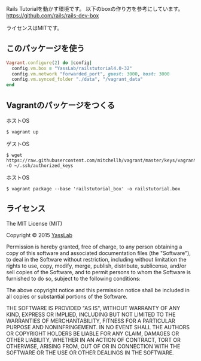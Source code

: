 Rails Tutorialを動かす環境です。
以下のboxの作り方を参考にしています。
https://github.com/rails/rails-dev-box

ライセンスはMITです。

## このパッケージを使う

```rb
Vagrant.configure(2) do |config|
  config.vm.box = "YassLab/railstutorial4.0-32"
  config.vm.network "forwarded_port", guest: 3000, host: 3000
  config.vm.synced_folder "./data", "/vagrant_data"
end
```

## Vagrantのパッケージをつくる

ホストOS

```console
$ vagrant up
```

ゲストOS

```
$ wget https://raw.githubusercontent.com/mitchellh/vagrant/master/keys/vagrant.pub -O ~/.ssh/authorized_keys
```

ホストOS

```
$ vagrant package --base 'railstutorial_box' -o railstutorial.box
```

## ライセンス

The MIT License (MIT)

Copyright &copy; 2015 [YassLab](http://yasslab.jp)

Permission is hereby granted, free of charge, to any person obtaining a copy
of this software and associated documentation files (the "Software"), to deal
in the Software without restriction, including without limitation the rights
to use, copy, modify, merge, publish, distribute, sublicense, and/or sell
copies of the Software, and to permit persons to whom the Software is
furnished to do so, subject to the following conditions:

The above copyright notice and this permission notice shall be included in all
copies or substantial portions of the Software.

THE SOFTWARE IS PROVIDED "AS IS", WITHOUT WARRANTY OF ANY KIND, EXPRESS OR
IMPLIED, INCLUDING BUT NOT LIMITED TO THE WARRANTIES OF MERCHANTABILITY,
FITNESS FOR A PARTICULAR PURPOSE AND NONINFRINGEMENT. IN NO EVENT SHALL THE
AUTHORS OR COPYRIGHT HOLDERS BE LIABLE FOR ANY CLAIM, DAMAGES OR OTHER
LIABILITY, WHETHER IN AN ACTION OF CONTRACT, TORT OR OTHERWISE, ARISING FROM,
OUT OF OR IN CONNECTION WITH THE SOFTWARE OR THE USE OR OTHER DEALINGS IN THE
SOFTWARE.
